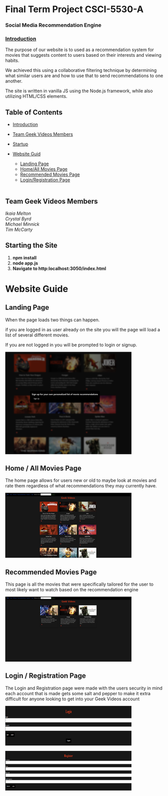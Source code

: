 # Final Term Project CSCI-5530-A

### Social Media Recommendation Engine

### <ins>Introduction<ins>
<p>The purpose of our website is to used as a recommendation system for movies that suggests content to users based on their interests and viewing habits.</p>
<p>We achieved this using a collaborative filtering technique by determining what similar users are and how to use that to send recommendations to one another.</p>

<p>The site is written in vanilla JS using the Node.js framework, while also utilizing HTML/CSS elements. </p>

## Table of Contents
- [Introduction](#introduction)
- [Team Geek Videos Members](#team-geek-videos-members)
- [Startup](#startup)
- [Website Guid](#website-guide)
    - [Landing Page](#landing-page)
    - [Home/All Movies Page](#home-/-all-movies-page)
    - [Recommended Movies Page](#recommended-movies-page)
    - [Login/Registration Page](#login-/-registration-page)
 
  <br>

## Team Geek Videos Members
_Ikaia Melton_ <br>
_Crystal Byrd_ <br>
_Michael Minnick_ <br>
_Tim McCarty_ <br>

## Starting the Site

1. **npm install**
2. **node app.js**
3. **Navigate to http:localhost:3050/index.html**

# Website Guide

## Landing Page
<p>When the page loads two things can happen.</p>
<p> if you are logged in as user already on the site you will the page will load a list of several different movies.</p>
<p>If you are not logged in you will be prompted to login or signup.</p>

<p align="left">
  <img src="public/readImages/NotLogged.png" width="400">
</p>

## Home / All Movies Page
<p>The home page allows for users new or old to maybe look at movies and rate them regardless of what recommendations they may currently have.</p>

<p align="left">
  <img src="public/readImages/Logged.png" width="400">
</p>

## Recommended Movies Page
<p>This page is all the movies that were specifically tailored for the user to most likely want to watch based on the recommendation engine</p>

<p align="left">
  <img src="public/readImages/RecommendedMovies.png" width="400">
</p>

## Login / Registration Page
<p>The Login and Registration page were made with the users security in mind each account that is made gets some salt and pepper to make it extra difficult for anyone looking to get into your Geek Videos account</p>

<p align="left">
  <img src="public/readImages/LoginWindow.png" width="400" height="125">
</p>

<p align="left">
  <img src="public/readImages/RegistrationWindow.png" width="400" height="125">
</p>
